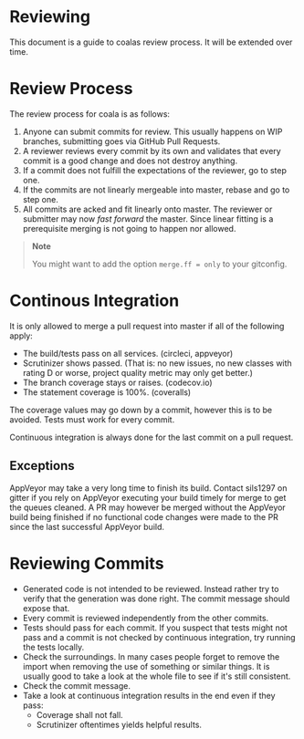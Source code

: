 # Reviewing

This document is a guide to coalas review process. It will be extended over
time.

# Review Process

The review process for coala is as follows:

1. Anyone can submit commits for review. This usually happens on WIP branches,
   submitting goes via GitHub Pull Requests.
2. A reviewer reviews every commit by its own and validates that every commit
   is a good change and does not destroy anything.
3. If a commit does not fulfill the expectations of the reviewer, go to step
   one.
4. If the commits are not linearly mergeable into master, rebase and go to step
   one.
5. All commits are acked and fit linearly onto master. The reviewer or
   submitter may now _fast forward_ the master. Since linear fitting is a
   prerequisite merging is not going to happen nor allowed.

> **Note**
>
> You might want to add the option `merge.ff = only` to your
> gitconfig.

# Continous Integration

It is only allowed to merge a pull request into master if all of the following
apply:

 * The build/tests pass on all services. (circleci, appveyor)
 * Scrutinizer shows passed. (That is: no new issues, no new classes with rating
   D or worse, project quality metric may only get better.)
 * The branch coverage stays or raises. (codecov.io)
 * The statement coverage is 100%. (coveralls)

The coverage values may go down by a commit, however this is to be avoided.
Tests must work for every commit.

Continuous integration is always done for the last commit on a pull request.

## Exceptions

AppVeyor may take a very long time to finish its build. Contact sils1297 on
gitter if you rely on AppVeyor executing your build timely for merge to get the
queues cleaned. A PR may however be merged without the AppVeyor build being
finished if no functional code changes were made to the PR since the last
successful AppVeyor build.

# Reviewing Commits

 * Generated code is not intended to be reviewed. Instead rather try to verify
   that the generation was done right. The commit message should expose that.
 * Every commit is reviewed independently from the other commits.
 * Tests should pass for each commit. If you suspect that tests might not pass
   and a commit is not checked by continuous integration, try running the tests
   locally.
 * Check the surroundings. In many cases people forget to remove the import when
   removing the use of something or similar things. It is usually good to take
   a look at the whole file to see if it's still consistent.
 * Check the commit message.
 * Take a look at continuous integration results in the end even if they pass:
   * Coverage shall not fall.
   * Scrutinizer oftentimes yields helpful results.
